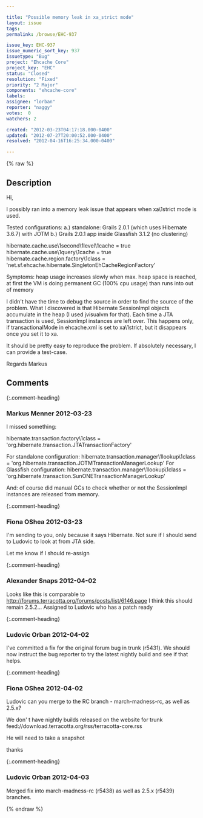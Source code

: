 ```yaml
---

title: "Possible memory leak in xa_strict mode"
layout: issue
tags: 
permalink: /browse/EHC-937

issue_key: EHC-937
issue_numeric_sort_key: 937
issuetype: "Bug"
project: "Ehcache Core"
project_key: "EHC"
status: "Closed"
resolution: "Fixed"
priority: "2 Major"
components: "ehcache-core"
labels: 
assignee: "lorban"
reporter: "naggy"
votes:  0
watchers: 2

created: "2012-03-23T04:17:18.000-0400"
updated: "2012-07-27T20:00:52.000-0400"
resolved: "2012-04-16T16:25:34.000-0400"

---
```




{% raw %}



## Description

<div markdown="1" class="description">

Hi,

I possibly ran into a memory leak issue that appears when xa\1strict mode is used.

Tested configurations:
a.) standalone: Grails 2.0.1 (which uses Hibernate 3.6.7) with JOTM
b.) Grails 2.0.1 app inside Glassfish 3.1.2 (no clustering)

hibernate.cache.use\1second\1level\1cache = true
hibernate.cache.use\1query\1cache = true
hibernate.cache.region.factory\1class = 'net.sf.ehcache.hibernate.SingletonEhCacheRegionFactory'

Symptoms:
heap usage increases slowly
when max. heap space is reached, at first the VM is doing permanent GC (100% cpu usage) than runs into out of memory

I didn't have the time to debug the source in order to find the source of the problem.
What I discovered is that Hibernate SessionImpl objects accumulate in the heap (I used jvisualvm for that).
Each time a JTA transaction is used, SessionImpl instances are left over.
This happens only, if transactionalMode in ehcache.xml is set to xa\1strict, but it disappears once you set it to xa.

It should be pretty easy to reproduce the problem.
If absolutely necessary, I can provide a test-case.

Regards
Markus

</div>

## Comments


{:.comment-heading}
### **Markus Menner** <span class="date">2012-03-23</span>

<div markdown="1" class="comment">

I missed something:

hibernate.transaction.factory\1class = 'org.hibernate.transaction.JTATransactionFactory'

For standalone configuration:
hibernate.transaction.manager\1lookup\1class = 'org.hibernate.transaction.JOTMTransactionManagerLookup'
For Glassfish configuration:
hibernate.transaction.manager\1lookup\1class = 'org.hibernate.transaction.SunONETransactionManagerLookup'

And: of course did manual GCs to check whether or not the SessionImpl instances are released from memory.

</div>


{:.comment-heading}
### **Fiona OShea** <span class="date">2012-03-23</span>

<div markdown="1" class="comment">

I'm sending to you, only because it says Hibernate. Not sure if I should send to Ludovic to look at from JTA side.

Let me know if I should re-assign 

</div>


{:.comment-heading}
### **Alexander Snaps** <span class="date">2012-04-02</span>

<div markdown="1" class="comment">

Looks like this is comparable to http://forums.terracotta.org/forums/posts/list/6146.page 
I think this should remain 2.5.2... Assigned to Ludovic who has a patch ready 

</div>


{:.comment-heading}
### **Ludovic Orban** <span class="date">2012-04-02</span>

<div markdown="1" class="comment">

I've committed a fix for the original forum bug in trunk (r5431). We should now instruct the bug reporter to try the latest nightly build and see if that helps.

</div>


{:.comment-heading}
### **Fiona OShea** <span class="date">2012-04-02</span>

<div markdown="1" class="comment">

Ludovic can you merge to the RC branch - march-madness-rc, as well as 2.5.x?

We don' t have nightly builds released on the website for trunk
feed://download.terracotta.org/rss/terracotta-core.rss

He will need to take a snapshot 


thanks

</div>


{:.comment-heading}
### **Ludovic Orban** <span class="date">2012-04-03</span>

<div markdown="1" class="comment">

Merged fix into march-madness-rc (r5438) as well as 2.5.x (r5439) branches.

</div>



{% endraw %}
